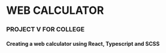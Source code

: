 # WEB CALCULATOR
### PROJECT V FOR COLLEGE
#### Creating a web calculator using React, Typescript and SCSS

